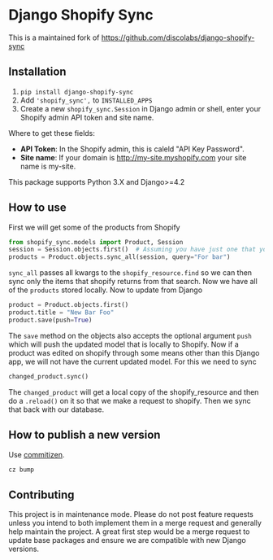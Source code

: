 # Django Shopify Sync

This is a maintained fork of https://github.com/discolabs/django-shopify-sync

## Installation

1. `pip install django-shopify-sync`
2. Add `'shopify_sync',` to `INSTALLED_APPS`
3. Create a new `shopify_sync.Session` in Django admin or shell, enter your Shopify admin API token and site name.

Where to get these fields:

- **API Token**: In the Shopify admin, this is caleld "API Key Password".
- **Site name**: If your domain is http://my-site.myshopify.com your site name is my-site.

This package supports Python 3.X and Django>=4.2

## How to use

First we will get some of the products from Shopify

```py
from shopify_sync.models import Product, Session
session = Session.objects.first()  # Assuming you have just one that you made previously
products = Product.objects.sync_all(session, query="For bar")
```

`sync_all` passes all kwargs to the `shopify_resource.find` so we can
then sync only the items that shopify returns from that search. Now we have all
of the `products` stored locally. Now to update from Django

```py
product = Product.objects.first()
product.title = "New Bar Foo"
product.save(push=True)
```

The `save` method on the objects also accepts the optional argument `push`
which will push the updated model that is locally to Shopify. Now if a product
was edited on shopify through some means other than this Django app, we will
not have the current updated model. For this we need to sync

```py
changed_product.sync()
```

The `changed_product` will get a local copy of the shopify_resource and then
do a `.reload()` on it so that we make a request to shopify. Then we sync
that back with our database.

## How to publish a new version

Use [commitizen](https://commitizen-tools.github.io/commitizen/commands/bump/).

```sh
cz bump
```

## Contributing

This project is in maintenance mode. Please do not post feature requests unless you intend to both implement them in a merge request and generally help maintain the project. A great first step would be a merge request to update base packages and ensure we are compatible with new Django versions.
